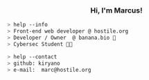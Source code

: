 <h3 align="center">Hi, I'm Marcus!</h3> 
<a href="https://github.com/kiryano"></a>

````bash
> help --info
> Front-end web developer @ hostile.org
> Developer / Owner  @ banana.bio 🍌
> Cybersec Student 🧑‍🎓
````

````bash
> help --contact
> github: kiryano
> e-mail:  marc@hostile.org
````
